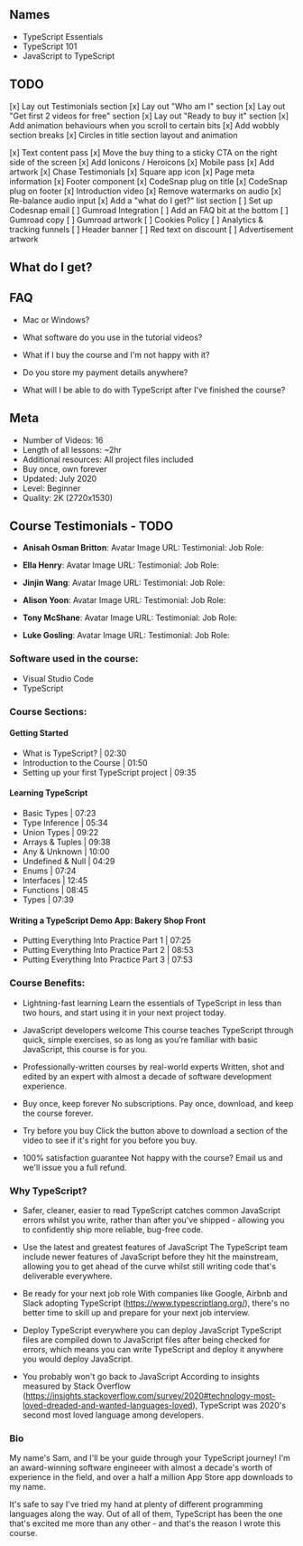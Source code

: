 ## Names

- TypeScript Essentials
- TypeScript 101
- JavaScript to TypeScript

## TODO

[x] Lay out Testimonials section
[x] Lay out "Who am I" section
[x] Lay out "Get first 2 videos for free" section
[x] Lay out "Ready to buy it" section
[x] Add animation behaviours when you scroll to certain bits
[x] Add wobbly section breaks
[x] Circles in title section layout and animation

[x] Text content pass
[x] Move the buy thing to a sticky CTA on the right side of the screen
[x] Add Ionicons / Heroicons
[x] Mobile pass
[x] Add artwork
[x] Chase Testimonials
[x] Square app icon
[x] Page meta information
[x] Footer component
[x] CodeSnap plug on title
[x] CodeSnap plug on footer
[x] Introduction video
[x] Remove watermarks on audio
[x] Re-balance audio input
[x] Add a "what do I get?" list section 
[ ] Set up Codesnap email
[ ] Gumroad Integration
[ ] Add an FAQ bit at the bottom
[ ] Gumroad copy
[ ] Gumroad artwork
[ ] Cookies Policy
[ ] Analytics & tracking funnels
[ ] Header banner
[ ] Red text on discount
[ ] Advertisement artwork

## What do I get?



## FAQ

- Mac or Windows?

- What software do you use in the tutorial videos?

- What if I buy the course and I'm not happy with it?

- Do you store my payment details anywhere?

- What will I be able to do with TypeScript after I've finished the course?



## Meta

- Number of Videos: 16
- Length of all lessons: ~2hr
- Additional resources: All project files included
- Buy once, own forever
- Updated: July 2020
- Level: Beginner
- Quality: 2K (2720x1530)

## Course Testimonials - TODO

- **Anisah Osman Britton**:
Avatar Image URL:
Testimonial: 
Job Role:

- **Ella Henry**:
Avatar Image URL:
Testimonial: 
Job Role:

- **Jinjin Wang**:
Avatar Image URL:
Testimonial: 
Job Role:

- **Alison Yoon**:
Avatar Image URL:
Testimonial: 
Job Role:

- **Tony McShane**:
Avatar Image URL:
Testimonial: 
Job Role:

- **Luke Gosling**:
Avatar Image URL:
Testimonial: 
Job Role:

### Software used in the course:

- Visual Studio Code
- TypeScript

### Course Sections:

#### Getting Started

- What is TypeScript? | 02:30
- Introduction to the Course | 01:50
- Setting up your first TypeScript project | 09:35

#### Learning TypeScript

- Basic Types | 07:23
- Type Inference | 05:34
- Union Types | 09:22
- Arrays & Tuples | 09:38
- Any & Unknown | 10:00
- Undefined & Null | 04:29
- Enums | 07:24
- Interfaces | 12:45
- Functions | 08:45
- Types | 07:39

#### Writing a TypeScript Demo App: Bakery Shop Front

- Putting Everything Into Practice Part 1 | 07:25
- Putting Everything Into Practice Part 2 | 08:53
- Putting Everything Into Practice Part 3 | 07:53

### Course Benefits:

- Lightning-fast learning
Learn the essentials of TypeScript in less than two hours, and start using it in your next project today.

- JavaScript developers welcome
This course teaches TypeScript through quick, simple exercises, so as long as you’re familiar with basic JavaScript, this course is for you.

- Professionally-written courses by real-world experts
Written, shot and edited by an expert with almost a decade of software development experience.

- Buy once, keep forever
No subscriptions. Pay once, download, and keep the course forever.

- Try before you buy
Click the button above to download a section of the video to see if it's right for you before you buy.

- 100% satisfaction guarantee
Not happy with the course? Email us and we'll issue you a full refund.

### Why TypeScript?

- Safer, cleaner, easier to read
TypeScript catches common JavaScript errors whilst you write, rather than after you've shipped - allowing you to confidently ship more reliable, bug-free code.

- Use the latest and greatest features of JavaScript
The TypeScript team include newer features of JavaScript before they hit the mainstream, allowing you to get ahead of the curve whilst still writing code that's deliverable everywhere.

- Be ready for your next job role
With companies like Google, Airbnb and Slack adopting TypeScript (https://www.typescriptlang.org/), there's no better time to skill up and prepare for your next job interview.

- Deploy TypeScript everywhere you can deploy JavaScript
TypeScript files are compiled down to JavaScript files after being checked for errors, which means you can write TypeScript and deploy it anywhere you would deploy JavaScript.

- You probably won't go back to JavaScript
According to insights measured by Stack Overflow (https://insights.stackoverflow.com/survey/2020#technology-most-loved-dreaded-and-wanted-languages-loved), TypeScript was 2020's second most loved language among developers.

### Bio

My name's Sam, and I'll be your guide through your TypeScript journey! I'm an award-winning software engineeer with almost a decade's worth of experience in the field, and over a half a million App Store app downloads to my name.

It's safe to say I've tried my hand at plenty of different programming languages along the way. Out of all of them, TypeScript has been the one that's excited me more than any other - and that's the reason I wrote this course.